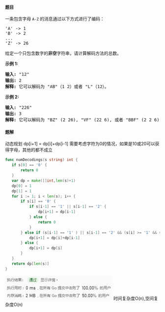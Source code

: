 #### 题目
<p>一条包含字母&nbsp;<code>A-Z</code> 的消息通过以下方式进行了编码：</p>

<pre>&#39;A&#39; -&gt; 1
&#39;B&#39; -&gt; 2
...
&#39;Z&#39; -&gt; 26
</pre>

<p>给定一个只包含数字的<strong>非空</strong>字符串，请计算解码方法的总数。</p>

<p><strong>示例 1:</strong></p>

<pre><strong>输入:</strong> &quot;12&quot;
<strong>输出:</strong> 2
<strong>解释:</strong>&nbsp;它可以解码为 &quot;AB&quot;（1 2）或者 &quot;L&quot;（12）。
</pre>

<p><strong>示例&nbsp;2:</strong></p>

<pre><strong>输入:</strong> &quot;226&quot;
<strong>输出:</strong> 3
<strong>解释:</strong>&nbsp;它可以解码为 &quot;BZ&quot; (2 26), &quot;VF&quot; (22 6), 或者 &quot;BBF&quot; (2 2 6) 。
</pre>


 #### 题解
 动态规划
 dp[i+1] = dp[i]+dp[i-1]
 需要考虑字符为0的情况，如果是10或20可以获得字母，其他的都不成立
 ```go
func numDecodings(s string) int {
	if s[0] == '0' {
		return 0
	}
	var dp = make([]int,len(s)+1)
	dp[0] = 1
	dp[1] = 1
	for i := 1; i < len(s); i++ {
		if s[i] == '0' {
			if s[i-1] == '1' || s[i-1] == '2' {
				dp[i+1] = dp[i-1]
			} else {
				return 0
			}
		} else if (s[i-1] == '1' ) || s[i-1] == '2' && (s[i] >= '1' && s[i] <= '6') {
			dp[i+1] = dp[i]+dp[i-1]
		} else {
			dp[i+1] = dp[i]
		}
	}
	return dp[len(s)]
}
```
 ![](https://raw.githubusercontent.com/betterfor/cloudImage/master/images/2020-06-03/009101.png)
 时间复杂度O(n),空间复杂度O(n)